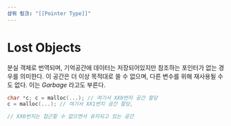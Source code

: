 ```yaml
---
상위 링크: "[[Pointer Type]]"
---
```

# Lost Objects

분실 객체로 번역되며, 기억공간에 데이터는 저장되어있지만 참조하는 포인터가 없는 경우를 의미한다. 이 공간은 더 이상 목적대로 쓸 수 없으며, 다른 변수를 위해 재사용될 수도 없다. 이는 *Garbage* 라고도 부른다.

```c
char *c; c = malloc(...); // 여기서 XX0번지 공간 할당 
c = malloc(...); // 여기서 XX1번지 공간 할당,

// XX0번지는 접근할 수 없으면서 유지되고 있는 공간
```